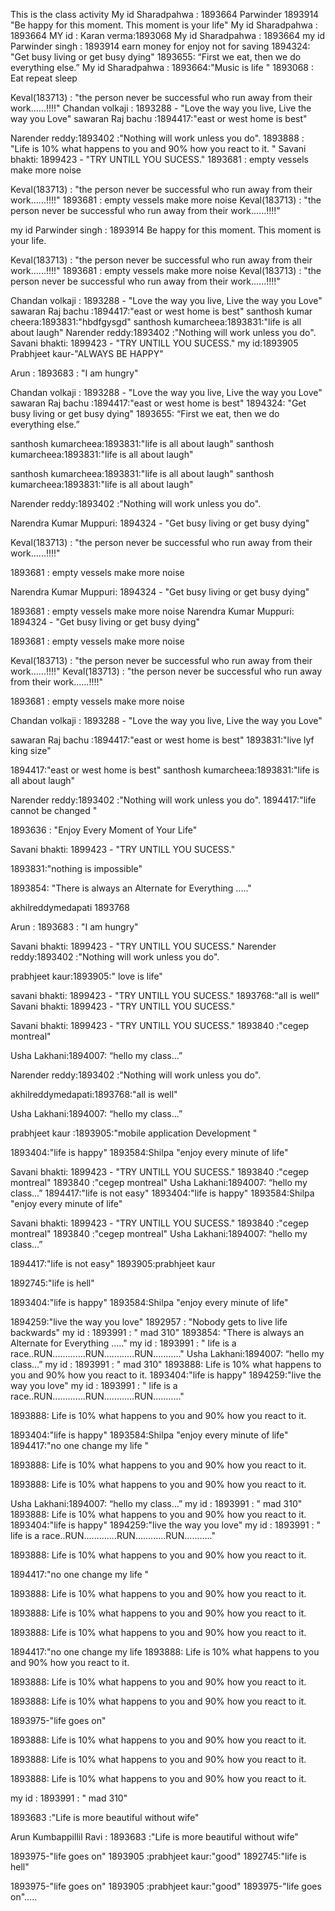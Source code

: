 This is the class activity
My id Sharadpahwa : 1893664
 Parwinder 1893914 "Be happy for this moment. This moment is your life"
My id Sharadpahwa : 1893664
MY id : Karan verma:1893068
My id Sharadpahwa : 1893664
my id Parwinder singh  : 1893914 earn money for enjoy not for saving
1894324: "Get busy living or get busy dying"
1893655: “First we eat, then we do everything else.”
My id Sharadpahwa : 1893664:"Music is life "
1893068 : Eat repeat sleep

Keval(183713) : "the person never be successful who run away from their work......!!!!"
Chandan volkaji : 1893288 - "Love the way you live, Live the way you Love"
sawaran Raj bachu :1894417:"east or west home is best"

Narender reddy:1893402 :"Nothing will work unless you do".
1893888 : "Life is 10% what happens to you and 90% how you react to it. "
Savani bhakti: 1899423 - "TRY UNTILL YOU SUCESS."
1893681 : empty vessels make more noise


Keval(183713) : "the person never be successful who run away from their work......!!!!"
1893681 : empty vessels make more noise
Keval(183713) : "the person never be successful who run away from their work......!!!!"

my id Parwinder singh  : 1893914 Be happy for this moment. This moment is your life.

Keval(183713) : "the person never be successful who run away from their work......!!!!"
1893681 : empty vessels make more noise
Keval(183713) : "the person never be successful who run away from their work......!!!!"

Chandan volkaji : 1893288 - "Love the way you live, Live the way you Love"
sawaran Raj bachu :1894417:"east or west home is best"
santhosh kumar cheera:1893831:"hbdfgysgd"
santhosh kumarcheea:1893831:"life is all about laugh"
Narender reddy:1893402 :"Nothing will work unless you do".
Savani bhakti: 1899423 - "TRY UNTILL YOU SUCESS."
my id:1893905 Prabhjeet kaur-"ALWAYS BE HAPPY"
 
 
Arun : 1893683 : "I am hungry"
 
 
Chandan volkaji : 1893288 - "Love the way you live, Live the way you Love"
sawaran Raj bachu :1894417:"east or west home is best"
1894324: "Get busy living or get busy dying"
1893655: “First we eat, then we do everything else.”



santhosh kumarcheea:1893831:"life is all about laugh"
santhosh kumarcheea:1893831:"life is all about laugh"


santhosh kumarcheea:1893831:"life is all about laugh"
santhosh kumarcheea:1893831:"life is all about laugh"

Narender reddy:1893402 :"Nothing will work unless you do".

Narendra Kumar Muppuri: 1894324 - "Get busy living or get busy dying"

 
Keval(183713) : "the person never be successful who run away from their work......!!!!"

1893681 : empty vessels make more noise

Narendra Kumar Muppuri: 1894324 - "Get busy living or get busy dying"


1893681 : empty vessels make more noise
Narendra Kumar Muppuri: 1894324 - "Get busy living or get busy dying"

1893681 : empty vessels make more noise


Keval(183713) : "the person never be successful who run away from their work......!!!!"
Keval(183713) : "the person never be successful who run away from their work......!!!!"

1893681 : empty vessels make more noise


Chandan volkaji : 1893288 - "Love the way you live, Live the way you Love"

sawaran Raj bachu :1894417:"east or west home is best"
1893831:"live lyf king size"

 1894417:"east or west home is best"
santhosh kumarcheea:1893831:"life is all about laugh"

Narender reddy:1893402 :"Nothing will work unless you do".
1894417:"life cannot be changed "



1893636 : "Enjoy Every Moment of Your Life"





Savani bhakti: 1899423 - "TRY UNTILL YOU SUCESS."




1893831:"nothing is impossible"
 

1893854: "There is always an Alternate for Everything ....."





akhilreddymedapati 1893768

Arun : 1893683 : "I am hungry"


Savani bhakti: 1899423 - "TRY UNTILL YOU SUCESS."
Narender reddy:1893402 :"Nothing will work unless you do".
 
prabhjeet kaur:1893905:" love is life"
 
savani bhakti: 1899423 - "TRY UNTILL YOU SUCESS."
1893768:"all is well"
Savani bhakti: 1899423 - "TRY UNTILL YOU SUCESS."

 
Savani bhakti: 1899423 - "TRY UNTILL YOU SUCESS."
1893840 :"cegep montreal"
 





Usha Lakhani:1894007: “hello my class...”










Narender reddy:1893402 :"Nothing will work unless you do".

akhilreddymedapati:1893768:"all is well"


Usha Lakhani:1894007: “hello my class...”
 
prabhjeet kaur :1893905:"mobile application Development "

1893404:"life is happy"
1893584:Shilpa "enjoy every minute of life"


Savani bhakti: 1899423 - "TRY UNTILL YOU SUCESS."
1893840 :"cegep montreal"
1893840 :"cegep montreal"
Usha Lakhani:1894007: “hello my class...”
1894417:"life is not easy"
1893404:"life is happy"
1893584:Shilpa "enjoy every minute of life"


Savani bhakti: 1899423 - "TRY UNTILL YOU SUCESS."
1893840 :"cegep montreal"
1893840 :"cegep montreal"
Usha Lakhani:1894007: “hello my class...”
 


1894417:"life is not easy"
1893905:prabhjeet kaur 

1892745:"life is hell"









1893404:"life is happy"
1893584:Shilpa "enjoy every minute of life"

1894259:"live the way you love"
1892957 : "Nobody gets to live life backwards"
my id : 1893991 : " mad 310"
1893854: "There is always an Alternate for Everything ....."
my id : 1893991 : " life is a race..RUN.............RUN............RUN..........."
Usha Lakhani:1894007: “hello my class...”
my id : 1893991 : " mad 310"
1893888: Life is 10% what happens to you and 90% how you react to it. 
1893404:"life is happy"
1894259:"live the way you love"
my id : 1893991 : " life is a race..RUN.............RUN............RUN..........."

 
1893888: Life is 10% what happens to you and 90% how you react to it.  








1893404:"life is happy"
1893584:Shilpa "enjoy every minute of life"
1894417:"no one change my life "



1893888: Life is 10% what happens to you and 90% how you react to it.  



1893888: Life is 10% what happens to you and 90% how you react to it.  


Usha Lakhani:1894007: “hello my class...”
my id : 1893991 : " mad 310"
1893888: Life is 10% what happens to you and 90% how you react to it. 
1893404:"life is happy"
1894259:"live the way you love"
my id : 1893991 : " life is a race..RUN.............RUN............RUN..........."

1893888: Life is 10% what happens to you and 90% how you react to it.  




1894417:"no one change my life "




1893888: Life is 10% what happens to you and 90% how you react to it.  




1893888: Life is 10% what happens to you and 90% how you react to it.  


1893888: Life is 10% what happens to you and 90% how you react to it.  




1894417:"no one change my life
1893888: Life is 10% what happens to you and 90% how you react to it.  


1893888: Life is 10% what happens to you and 90% how you react to it.  


1893888: Life is 10% what happens to you and 90% how you react to it.  


1893975-"life goes on"


 
1893888: Life is 10% what happens to you and 90% how you react to it.  



1893888: Life is 10% what happens to you and 90% how you react to it.  





1893888: Life is 10% what happens to you and 90% how you react to it.  


my id : 1893991 : " mad 310"

 1893683 :"Life is more beautiful without wife"

Arun Kumbappillil Ravi : 1893683 :"Life is more beautiful without wife"
 
 
1893975-"life goes on"
 1893905 :prabhjeet kaur:"good"
 1892745:"life is hell"

 

1893975-"life goes on"
 1893905 :prabhjeet kaur:"good"
1893975-"life goes on".....
 
